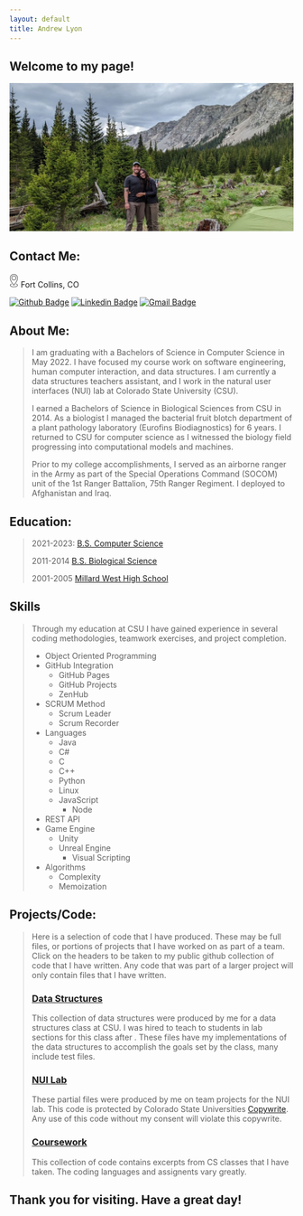 ```yaml
---
layout: default
title: Andrew Lyon
---
```


## Welcome to my page!

![me](Images/camp.jpg)

## Contact Me:

![Location](Images/Location.png) Fort Collins, CO

[![Github Badge](http://img.shields.io/badge/-Github-black?style=flat-square&logo=github&link=https://github.com/A-Lyon/Public_Code/)](https://github.com/A-Lyon/Public_Code) [![Linkedin Badge](https://img.shields.io/badge/-LinkedIn-blue?style=flat-square&logo=Linkedin&logoColor=white&link=https://www.linkedin.com/in/andrew-lyon-1343a621b)](https://www.linkedin.com/in/andrew-lyon-1343a621b/) [![Gmail Badge](https://img.shields.io/badge/-Gmail-d14836?style=flat-square&logo=Gmail&logoColor=white&link=mailto:simba3003@gmail.com)](mailto:simba3003@gmail.com)

## About Me:

> I am graduating with a Bachelors of Science in Computer Science in May 2022. I have focused my course work on software engineering, human computer interaction, and data structures. I am currently a data structures teachers assistant, and I work in the natural user interfaces (NUI) lab at Colorado State University (CSU). 
>
> I earned a Bachelors of Science in Biological Sciences from CSU in 2014. As a biologist I managed the bacterial fruit blotch department of a plant pathology laboratory (Eurofins Biodiagnostics) for 6 years. I returned to CSU for computer science as I witnessed the biology field progressing into computational models and machines.
>
> Prior to my college accomplishments, I served as an airborne ranger in the Army as part of the Special Operations Command (SOCOM) unit of the 1st Ranger Battalion, 75th Ranger Regiment. I deployed to Afghanistan and Iraq.

## Education:

> 2021-2023:
> [B.S. Computer Science](https://compsci.colostate.edu/) 
>
> 2011-2014
> [B.S. Biological Science](https://www.biology.colostate.edu/)
>
> 2001-2005
> [Millard West High School](https://mwhs.mpsomaha.org/)

## Skills

> Through my education at CSU I have gained experience in several coding methodologies, teamwork exercises, and project completion. 
> - Object Oriented Programming
> - GitHub Integration
>   - GitHub Pages
>   - GitHub Projects
>   - ZenHub
> - SCRUM Method
>   - Scrum Leader
>   - Scrum Recorder
> - Languages
>   - Java
>   - C#
>   - C
>   - C++
>   - Python
>   - Linux
>   - JavaScript
>      - Node
> - REST API
> - Game Engine
>   - Unity
>   - Unreal Engine
>      - Visual Scripting
> - Algorithms
>   - Complexity
>   - Memoization

## Projects/Code:

> Here is a selection of code that I have produced. These may be full files, or portions of projects that I have worked on as part of a team. Click on the headers to be taken to my public github collection of code that I have written. Any code that was part of a larger project will only contain files that I have written.
>
> ### [Data Structures](https://github.com/A-Lyon/Public_Code/tree/main/DataStructures)
> This collection of data structures were produced by me for a data structures class at CSU. I was hired to teach to students in lab sections for this class after . These files have my implementations of the data structures to accomplish the goals set by the class, many include test files.
>
> ### [NUI Lab](https://github.com/A-Lyon/Public_Code/tree/main/NUIProjects)
> These partial files were produced by me on team projects for the NUI lab. This code is protected by Colorado State Universities [Copywrite](https://marcomm.colostate.edu/copyright-guidelines/). Any use of this code without my consent will violate this copywrite.
>
> ### [Coursework](https://github.com/A-Lyon/Public_Code/tree/main/Courses)
> This collection of code contains excerpts from CS classes that I have taken. The coding languages and assignents vary greatly.

## Thank you for visiting. Have a great day! 